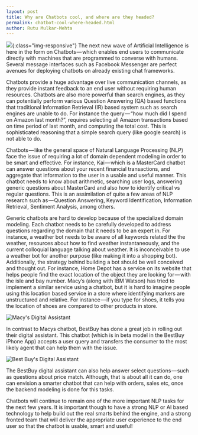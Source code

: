 ```yaml
---
layout: post
title: Why are Chatbots cool, and where are they headed?
permalink: chatbot-cool-where-headed.html
author: Rutu Mulkar-Mehta
---
```

![](https://cdn-images-1.medium.com/max/1000/1*FjckhTVDAcg3spFqG-k05Q.jpeg){:class="img-responsive"}
The next new wave of Artificial Intelligence is here in the form on Chatbots — which enables end users to communicate directly with machines that are programmed to converse with humans. Several message interfaces such as Facebook Messenger are perfect avenues for deploying chatbots on already existing chat frameworks.

<!--more-->
Chatbots provide a huge advantage over live communication channels, as they provide instant feedback to an end user without requiring human resources. Chatbots are also more powerful than search engines, as they can potentially perform various Question Answering (QA) based functions that traditional Information Retrieval (IR) based system such as search engines are unable to do. For instance the query — “how much did I spend on Amazon last month?”, requires selecting all Amazon transactions based on time period of last month, and computing the total cost. This is sophisticated reasoning that a simple search query (like google search) is not able to do.

Chatbots — like the general space of Natural Language Processing (NLP) face the issue of requiring a lot of domain dependent modeling in order to be smart and effective. For instance, Kai — which is a MasterCard chatbot can answer questions about your recent financial transactions, and aggregate that information to the user in a usable and useful manner. This chatbot needs to know about arithmetic, searching user logs, answering generic questions about MasterCard and also how to identify critical vs regular questions. This is an assimilation of quite a few areas of NLP research such as — Question Answering, Keyword Identification, Information Retrieval, Sentiment Analysis, among others.

Generic chatbots are hard to develop because of the specialized domain modeling. Each chatbot needs to be carefully developed to address questions regarding the domain that it needs to be an expert in. For instance, a weather bot needs to be aware of all keywords related the the weather, resources about how to find weather instantaneously, and the current colloquial language talking about weather. It is inconceivable to use a weather bot for another purpose (like making it into a shopping bot). Additionally, the strategy behind building a bot should be well conceived and thought out. For instance, Home Depot has a service on its website that helps people find the exact location of the object they are looking for — with the isle and bay number. Macy’s (along with IBM Watson) has tried to implement a similar service using a chatbot, but it is hard to imagine people using this location based service in a store where identifying markers are unstructured and relative. For instance — if you type for shoes, it tells you the location of shoes are compared to other products in store.

![Macy's Digital Assistant](https://cdn-images-1.medium.com/max/800/1*-W-VgveGFBIi-Xj62YJ0ew.png)

In contrast to Macys chatbot, BestBuy has done a great job in rolling out their digital assistant. This chatbot (which is in beta model in the BestBuy iPhone App) accepts a user query and transfers the consumer to the most likely agent that can help them with the issue.

![Best Buy's Digital Assistant](https://cdn-images-1.medium.com/max/800/1*JA4a3oCci5gym1Vd3Ct_EQ.png)

The BestBuy digital assistant can also help answer select questions — such as questions about price match. Although, that is about all it can do, one can envision a smarter chatbot that can help with orders, sales etc, once the backend modeling is done for this tasks.

Chatbots will continue to remain one of the more important NLP tasks for the next few years. It is important though to have a strong NLP or AI based technology to help build out the real smarts behind the engine, and a strong fronted team that will deliver the appropriate user experience to the end user so that the chatbot is usable, smart and useful!